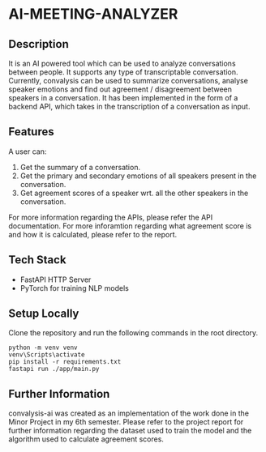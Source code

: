 # AI-MEETING-ANALYZER

## Description

It is an AI powered tool which can be used to analyze conversations between people. It supports any type of transcriptable conversation. Currently, convalysis can be used to summarize conversations, analyse speaker emotions and find out agreement / disagreement between speakers in a conversation. It has been implemented in the form of a backend API, which takes in the transcription of a conversation as input.

## Features

A user can:

1. Get the summary of a conversation.
2. Get the primary and secondary emotions of all speakers present in the conversation.
3. Get agreement scores of a speaker wrt. all the other speakers in the conversation.

For more information regarding the APIs, please refer the API documentation.
For more inforamtion regarding what agreement score is and how it is calculated, please refer to the report.

## Tech Stack

- FastAPI HTTP Server
- PyTorch for training NLP models

## Setup Locally

Clone the repository and run the following commands in the root directory.

```shell
python -m venv venv
venv\Scripts\activate
pip install -r requirements.txt
fastapi run ./app/main.py
```

## Further Information

convalysis-ai was created as an implementation of the work done in the Minor Project in my 6th semester. Please refer to the project report for further information regarding the dataset used to train the model and the algorithm used to calculate agreement scores.
